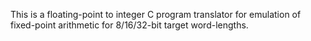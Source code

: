 This is a floating-point to integer C program translator for emulation of fixed-point arithmetic for 8/16/32-bit target word-lengths.
